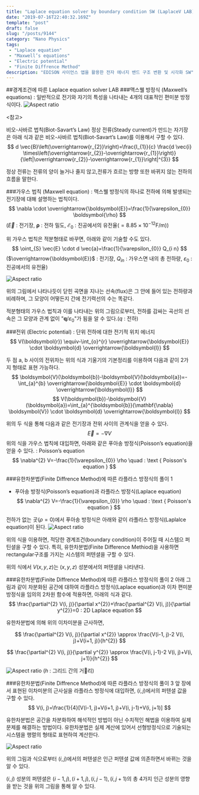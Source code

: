 ```yaml
---
title: "Laplace equation solver by boundary condition SW (LaplaceV LAB)/경계조건에 따른 Laplace equation solver SW (LaplaceV LAB)"
date: "2019-07-16T22:40:32.169Z"
template: "post"
draft: false
slug: "/posts/9144"
category: "Nano Physics"
tags: 
 - "Laplace equation"
 - "Maxwell’s equations"
 - "Electric potential"
 - "Finite Diffrence Method"
description: "EDISON 사이언스 앱을 활용한 전자 에너지 밴드 구조 변환 및 시각화 SW"
---
```


##경계조건에 따른 Laplace equation solver LAB
###맥스웰 방정식 (Maxwell’s equations)
: 일반적으로 전기와 자기의 특성을 나타내는 4개의 대표적인 편미분 방정식이다.
![Aspect ratio](/media/POST/9144/0.jpg)

   

<참고>

비오-사바르 법칙(Biot-Savart’s Law)
정상 전류(Steady current)가 만드는 자기장은 아래 식과 같은 비오-사바르 법칙(Biot-Savart’s Law)를 이용해서 구할 수 있다.
$$
d \vec{B}\left(\overrightarrow{r_{2}}\right)=\frac{I_{1}}{c} \frac{d \vec{i} \times\left(\overrightarrow{r_{2}}-\overrightarrow{r_{1}}\right)}{\left|\overrightarrow{r_{2}}-\overrightarrow{r_{1}}\right|^{3}}
$$

정상 전류는 전류의 양이 늘거나 줄지 않고,전류가 흐르는 방향 또한 바뀌지 않는 전하의 흐름을 말한다.


###가우스 법칙 (Maxwell equation)
: 맥스웰 방정식의 하나로 전하에 의해 발생되는 전기장에 대해 설명하는 법칙이다.
$$
\nabla \cdot \overrightarrow{\boldsymbol{E}}=\frac{1}{\varepsilon_{0}} \boldsymbol{\rho}
$$
($\vec{E}$ : 전기장, $\boldsymbol{\rho}$ : 전하 밀도, $\mathcal{E}_{0}$ : 진공에서의 유전율$\left(=8.85 \times 10^{-12} \mathrm{F} / \mathrm{m}\right)$)

위 가우스 법칙은 적분형태로 바꾸면, 아래와 같이 기술할 수도 있다.
$$
\oint_{S} \vec{E} \cdot d \vec{a}=\frac{1}{\varepsilon_{0}} Q_{i n}
$$
($\overrightarrow{\boldsymbol{E}}$ : 전기장, $Q_{i n}$ : 가우스면 내의 총 전하량, $\varepsilon_{0}$ : 진공에서의 유전율)

![Aspect ratio](/media/POST/9144/1.jpg)

위의 그림에서 나타나듯이 닫힌 곡면을 지나는 선속(flux)은 그 안에 들어 있는 전하량과 비례하며, 그 모양이 어떻든지 간에 전기력선의 수는 똑같다.

적분형태의 가우스 법칙과 이를 나타내는 위의 그림으로부터, 전하를 감싸는 곡선의 선속은 그 모양과 관계 없이 "$\boldsymbol{q} / \varepsilon_{0}$"가 됨을 알 수 있다.($q$ : 전하)


###전위 (Electric potential)
: 단위 전하에 대한 전기적 위치 에너지
$$
V(\boldsymbol{r}) \equiv-\int_{o}^{r} \overrightarrow{\boldsymbol{E}} \cdot \boldsymbol{d} \overrightarrow{\boldsymbol{l}}
$$

두 점 a, b 사이의 전위차는 위의 식과 기울기의 기본정리를 이용하여 다음과 같이 2가지 형태로 표현 가능하다.
$$
\boldsymbol{V}(\boldsymbol{b})-\boldsymbol{V}(\boldsymbol{a})=-\int_{a}^{b} \overrightarrow{\boldsymbol{E}} \cdot \boldsymbol{d} \overrightarrow{\boldsymbol{l}}
$$
$$
V(\boldsymbol{b})-\boldsymbol{V}(\boldsymbol{a})=\int_{a}^{\boldsymbol{b}}(\mathbf{\nabla} \boldsymbol{V}) \cdot \boldsymbol{d} \overrightarrow{\boldsymbol{l}}
$$

위의 두 식을 통해 다음과 같은 전기장과 전위 사이의 관계식을 얻을 수 있다.
$$
\vec{E}=-\nabla V
$$
위의 식을 가우스 법칙에 대입하면, 아래와 같은 푸아송 방정식(Poisson’s equation)을 얻을 수 있다. : Poisson’s equation
$$
\nabla^{2} V=-\frac{1}{\varepsilon_{0}} \rho \quad : \text { Poisson's equation }
$$


###유한차분법(Finite Diffrence Method)에 따른 라플라스 방정식의 풀이 1
- 푸아송 방정식(Poisson’s equation)과 라플라스 방정식(Laplace equation) 
$$
\nabla^{2} V=-\frac{1}{\varepsilon_{0}} \rho \quad : \text { Poisson's equation }
$$

전하가 없는 곳$(\rho=0)$에서 푸아송 방정식은 아래와 같이 라플라스 방정식(Laplalce equation)이 된다.
![Aspect ratio](/media/POST/9144/2.jpg)

위의 식을 이용하면, 적당한 경계조건(boundary condition)이 주어질 때 시스템으 퍼틴셜을 구할 수 있다. 특히, 유한차분법(Finite Difference Methiod)을 사용하면 rectangular구조를 가지는 시스템의 퍼텐셜을 구할 수 있다.

위의 식에서 $V(x, y, z)$는 $(x, y, z)$ 성분에서의 퍼텐셜을 나타낸다.


###유한차분법(Finite Diffrence Method)에 따른 라플라스 방정식의 풀이 2
아래 그림과 같이 차분화된 공간에 대하여 라플라스 방정식(Laplace equation)과 이차 편미분방정식을 임의의 2차원 함수에 적용하면, 아래의 식과 같다.
$$
\frac{\partial^{2} V(i, j)}{\partial x^{2}}+\frac{\partial^{2} V(i, j)}{\partial y^{2}}=0         
 : 2D Laplace equation
$$


유한차분법에 의해 위의 이차미분을 근사하면,

$$
\frac{\partial^{2} V(i, j)}{\partial x^{2}} \approx \frac{V(i-1, j)-2 V(i, j)+V(i+1, j)}{h^{2}}
$$

$$
\frac{\partial^{2} V(i, j)}{\partial y^{2}} \approx \frac{V(i, j-1)-2 V(i, j)+V(i, j+1)}{h^{2}} 
$$


![Aspect ratio](/media/POST/9144/3.jpg)
   ($h$ : 그리드 간의 거리)

###유한차분법(Finite Diffrence Method)에 따른 라플라스 방정식의 풀이 3
앞 장에서 표현된 이차미분의 근사실을 라플라스 방정식에 대입하면, $(i, j)$에서의 퍼텐셜 값을 구할 수 있다.
$$
V(i, j)=\frac{1}{4}[V(i-1, j)+V(i+1, j)+V(i, j-1)+V(i, j+1)]
$$

유한차분법은 공간을 차분화하여 해석적인 방법이 아닌 수치적인 해법을 이용하여 실제 문제를 해결하는 방법이다. 유한차분법은 실제 계산에 있어서 선형방정식으로 기술되는 시스템을 행렬의 형태로 표현하여 계산한다.

![Aspect ratio](/media/POST/9144/4.jpg)

위의 그림과 식으로부터 $(i, j)$에서의 퍼텐셜은 인근 퍼텐셜 값에 의존하면서 바뀌는 것을 알 수 있다.

$(i, j)$ 성분의 퍼텐셜은 $(i-1, j),(i+1, j),(i, j-1),(i, j+1)$의 총 4가지 인근 성분의 영향을 받는 것을 위의 그림을 통해 알 수 있다.




